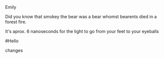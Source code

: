 Emily


Did you know that smokey the bear was a bear whomst bearents died in a forest fire.

It's aprox. 6 nanoseconds for the light to go from your feet to your eyeballs


#Hello



changes

